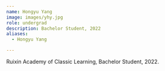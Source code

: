 ```yaml
---
name: Hongyu Yang
image: images/yhy.jpg
role: undergrad
description: Bachelor Student, 2022
aliases:
  - Hongyu Yang

---
```

Ruixin Academy of Classic Learning, Bachelor Student, 2022.
